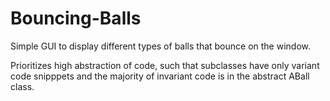 # Bouncing-Balls
Simple GUI to display different types of balls that bounce on the window.

Prioritizes high abstraction of code, such that subclasses have only 
variant code snipppets and the majority of invariant code is in the 
abstract ABall class.
